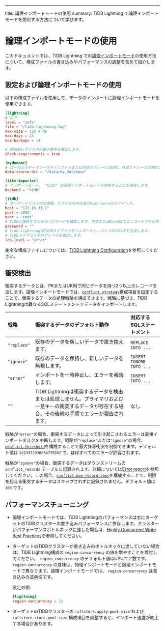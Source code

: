 ---
title: 論理インポートモードの使用
summary: TiDB Lightning で論理インポートモードを使用する方法について学びます。

# 論理インポートモードの使用

このドキュメントでは、TiDB Lightning での[論理インポートモード](/tidb-lightning/tidb-lightning-logical-import-mode.md)の使用方法について、構成ファイルの書き込みやパフォーマンスの調整を含めて紹介します。

## 設定および論理インポートモードの使用

以下の構成ファイルを使用して、データのインポートに論理インポートモードを使用できます。

```toml
[lightning]
# ログ
level = "info"
file = "/tidb-lightning.log"
max-size = 128 # MB
max-days = 28
max-backups = 14

# 開始前にクラスタの最小要件を確認します。
check-requirements = true

[mydumper]
# ローカルのデータソースディレクトリまたは外部ストレージのURI。外部ストレージのURIについての詳細は、https://docs.pingcap.com/tidb/v6.6/backup-and-restore-storages#uri-formatを参照してください。
data-source-dir = "/data/my_database"

[tikv-importer]
# インポートモード。 "tidb" は論理インポートモードを使用することを意味します。
backend = "tidb"

[tidb]
# ターゲットクラスタの情報。クラスタ内の任意のtidb-serverのアドレス。
host = "172.16.31.1"
port = 4000
user = "root"
# TiDBに接続するためのパスワードを構成します。平文またはBase64でエンコードされた形式のいずれか。
password = ""
# tidb-lightningはTiDBライブラリをインポートし、いくつかのログを生成します。
# TiDBライブラリのログレベルを設定します。
log-level = "error"
```

完全な構成ファイルについては、[TiDB Lightning Configuration](/tidb-lightning/tidb-lightning-configuration.md)を参照してください。

## 衝突検出

衝突するデータとは、PKまたはUK列で同じデータを持つ2つ以上のレコードを指します。論理インポートモードでは、[`conflict.strategy`](/tidb-lightning/tidb-lightning-configuration.md#tidb-lightning-task)構成項目を設定することで、衝突するデータの処理戦略を構成できます。戦略に基づき、TiDB Lightningは異なるSQLステートメントでデータをインポートします。

| 戦略 | 衝突するデータのデフォルト動作 | 対応するSQLステートメント |
| :-- | :-- | :-- |
| `"replace"` | 既存のデータを新しいデータで置き換えます。 | `REPLACE INTO ...` |
| `"ignore"` | 既存のデータを保持し、新しいデータを無視します。 | `INSERT IGNORE INTO ...` |
| `"error"` | インポートを一時停止し、エラーを報告します。 | `INSERT INTO ...` |
| `""` | TiDB Lightningは衝突するデータを検出または処理しません。プライマリおよび一意キーの衝突するデータが存在する場合、その後続の手順でエラーが報告されます。 |  なし   |

戦略が`"error"`の場合、衝突するデータによって引き起こされるエラーは直接インポートタスクを中断します。戦略が`"replace"`または`"ignore"`の場合、[`conflict.threshold`](/tidb-lightning/tidb-lightning-configuration.md#tidb-lightning-task)を構成することで最大許容衝突を制御できます。デフォルト値は `9223372036854775807` で、ほぼすべてのエラーが許容されます。

戦略が`"ignore"`の場合、衝突するデータはダウンストリームの`conflict_records` テーブルに記録されます。詳細については[Error report](/tidb-lightning/tidb-lightning-error-resolution.md#error-report)を参照してください。この場合、[`conflict.max-record-rows`](/tidb-lightning/tidb-lightning-configuration.md#tidb-lightning-task)を構成することで、制限を超える衝突するデータはスキップされずに記録されません。デフォルト値は `100` です。

## パフォーマンスチューニング

- 論理インポートモードでは、TiDB Lightningのパフォーマンスは主にターゲットのTiDBクラスターの書き込みパフォーマンスに依存します。クラスターがパフォーマンスボトルネックに達した場合は、[Highly Concurrent Write Best Practices](/best-practices/high-concurrency-best-practices.md)を参照してください。

- ターゲットのTiDBクラスターが書き込みのボトルネックに達していない場合は、TiDB Lightning構成の `region-concurrency` の値を増やすことを検討してください。 `region-concurrency` のデフォルト値はCPUコア数です。 `region-concurrency` の意味は、物理インポートモードと論理インポートモードで異なります。論理インポートモードでは、 `region-concurrency` は書き込みの並列性です。

    設定の例:

    ```toml
    [lightning]
    region-concurrency = 32
    ```

- ターゲットのTiDBクラスターの `raftstore.apply-pool-size` および `raftstore.store-pool-size` 構成項目を調整すると、インポート速度が向上する場合があります。